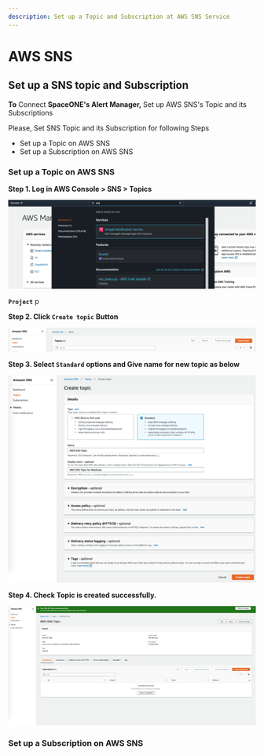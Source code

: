 ```yaml
---
description: Set up a Topic and Subscription at AWS SNS Service
---
```


# AWS SNS

## Set up a SNS topic and Subscription

**To** Connect **SpaceONE's Alert Manager,** Set up AWS SNS's Topic and its Subscriptions

Please, Set SNS Topic and its Subscription for following Steps

* Set up a Topic on AWS SNS
* Set up a Subscription on AWS SNS

### Set up a Topic on AWS SNS

**Step 1. Log in AWS Console &gt; SNS &gt; Topics**

![](../../../.gitbook/assets/screen-shot-2021-06-28-at-13.54.56.png)

**`Project`**  p

**Step 2. Click `Create topic`**  **Button**

![](../../../.gitbook/assets/screen-shot-2021-06-28-at-13.57.52.png)

**Step 3. Select `Standard`**  **options and Give name for new topic as below**

![](../../../.gitbook/assets/screen-shot-2021-06-28-at-14.02.27.png)

**Step 4. Check Topic is created successfully.** 

![](../../../.gitbook/assets/screen-shot-2021-06-29-at-11.41.33.png)

### 

### Set up a Subscription on AWS SNS







